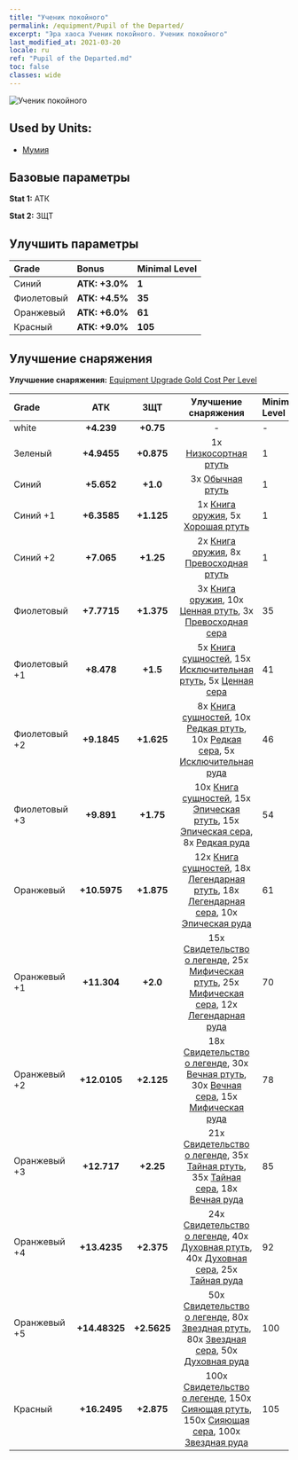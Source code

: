```yaml
---
title: "Ученик покойного"
permalink: /equipment/Pupil of the Departed/
excerpt: "Эра хаоса Ученик покойного. Ученик покойного"
last_modified_at: 2021-03-20
locale: ru
ref: "Pupil of the Departed.md"
toc: false
classes: wide
---
```


  ![Ученик покойного](/images/e/e_3083.png)

## Used by Units:

* [Мумия](/ru/units/Mummy/) 


## Базовые параметры
 **Stat 1:** АТК

 **Stat 2:** ЗЩТ

## Улучшить параметры

  |     Grade    |   Bonus | Minimal Level | 
  |:-------------|:--------|:--------------| 
  | Синий | **АТК: +3.0%** | **1** | 
  | Фиолетовый | **АТК: +4.5%** | **35** | 
  | Оранжевый | **АТК: +6.0%** | **61** | 
  | Красный | **АТК: +9.0%** | **105** | 


## Улучшение снаряжения
 **Улучшение снаряжения:** [Equipment Upgrade Gold Cost Per Level](/equipment/EquipmentUpgradeCostPerLevel/) 

  |          Grade      | АТК | ЗЩТ | Улучшение снаряжения | Minimal Level |
  |:--------------------|:---------:|:---------:|:----------------:|:--------------|
  | white | **+4.239** | **+0.75** | - | - |
  | Зеленый | **+4.9455** | **+0.875** | 1x [Низкосортная ртуть](/ru/Items/mat_2/) | 1 |
  | Синий | **+5.652** | **+1.0** | 3x [Обычная ртуть](/ru/Items/mat_8/) | 1 |
  | Синий +1 | **+6.3585** | **+1.125** | 1x [Книга оружия](/ru/Items/mat_18/), 5x [Хорошая ртуть](/ru/Items/mat_14/) | 1 |
  | Синий +2 | **+7.065** | **+1.25** | 2x [Книга оружия](/ru/Items/mat_25/), 8x [Превосходная ртуть](/ru/Items/mat_21/) | 1 |
  | Фиолетовый | **+7.7715** | **+1.375** | 3x [Книга оружия](/ru/Items/mat_32/), 10x [Ценная ртуть](/ru/Items/mat_28/), 3x [Превосходная сера](/ru/Items/mat_22/) | 35 |
  | Фиолетовый +1 | **+8.478** | **+1.5** | 5x [Книга сущностей](/ru/Items/mat_39/), 15x [Исключительная ртуть](/ru/Items/mat_35/), 5x [Ценная сера](/ru/Items/mat_29/) | 41 |
  | Фиолетовый +2 | **+9.1845** | **+1.625** | 8x [Книга сущностей](/ru/Items/mat_46/), 10x [Редкая ртуть](/ru/Items/mat_42/), 10x [Редкая сера](/ru/Items/mat_43/), 5x [Исключительная руда](/ru/Items/mat_33/) | 46 |
  | Фиолетовый +3 | **+9.891** | **+1.75** | 10x [Книга сущностей](/ru/Items/mat_53/), 15x [Эпическая ртуть](/ru/Items/mat_49/), 15x [Эпическая сера](/ru/Items/mat_50/), 8x [Редкая руда](/ru/Items/mat_40/) | 54 |
  | Оранжевый | **+10.5975** | **+1.875** | 12x [Книга сущностей](/ru/Items/mat_60/), 18x [Легендарная ртуть](/ru/Items/mat_56/), 18x [Легендарная сера](/ru/Items/mat_57/), 10x [Эпическая руда](/ru/Items/mat_47/) | 61 |
  | Оранжевый +1 | **+11.304** | **+2.0** | 15x [Свидетельство о легенде](/ru/Items/mat_67/), 25x [Мифическая ртуть](/ru/Items/mat_63/), 25x [Мифическая сера](/ru/Items/mat_64/), 12x [Легендарная руда](/ru/Items/mat_54/) | 70 |
  | Оранжевый +2 | **+12.0105** | **+2.125** | 18x [Свидетельство о легенде](/ru/Items/mat_74/), 30x [Вечная ртуть](/ru/Items/mat_70/), 30x [Вечная сера](/ru/Items/mat_71/), 15x [Мифическая руда](/ru/Items/mat_61/) | 78 |
  | Оранжевый +3 | **+12.717** | **+2.25** | 21x [Свидетельство о легенде](/ru/Items/mat_81/), 35x [Тайная ртуть](/ru/Items/mat_77/), 35x [Тайная сера](/ru/Items/mat_78/), 18x [Вечная руда](/ru/Items/mat_68/) | 85 |
  | Оранжевый +4 | **+13.4235** | **+2.375** | 24x [Свидетельство о легенде](/ru/Items/mat_88/), 40x [Духовная ртуть](/ru/Items/mat_84/), 40x [Духовная сера](/ru/Items/mat_85/), 25x [Тайная руда](/ru/Items/mat_75/) | 92 |
  | Оранжевый +5 | **+14.48325** | **+2.5625** | 50x [Свидетельство о легенде](/ru/Items/mat_95/), 80x [Звездная ртуть](/ru/Items/mat_91/), 80x [Звездная сера](/ru/Items/mat_92/), 50x [Духовная руда](/ru/Items/mat_82/) | 100 |
  | Красный | **+16.2495** | **+2.875** | 100x [Свидетельство о легенде](/ru/Items/mat_102/), 150x [Сияющая ртуть](/ru/Items/mat_98/), 150x [Сияющая сера](/ru/Items/mat_99/), 100x [Звездная руда](/ru/Items/mat_89/) | 105 |

